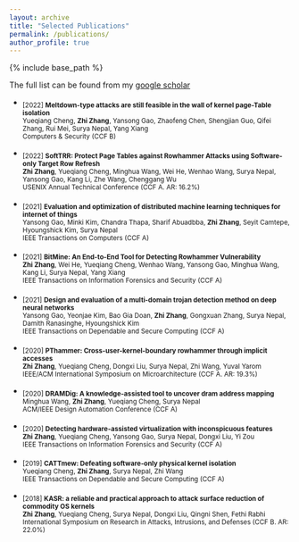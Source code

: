 ```yaml
---
layout: archive
title: "Selected Publications"
permalink: /publications/
author_profile: true
---
```


{% include base_path %}

The full list can be found from my [google scholar](https://scholar.google.com/citations?user=pXIJXmwAAAAJ&hl=en) 

- <sub> [2022] **Meltdown-type attacks are still feasible in the wall of kernel page-Table isolation** <br/>
   Yueqiang Cheng, **Zhi Zhang**, Yansong Gao, Zhaofeng Chen, Shengjian Guo, Qifei Zhang, Rui Mei, Surya Nepal, Yang Xiang <br/>
   Computers & Security (CCF B) <br/>

- <sub> [2022] **SoftTRR: Protect Page Tables against Rowhammer Attacks using Software-only Target Row Refresh** <br/>
   **Zhi Zhang**, Yueqiang Cheng, Minghua Wang, Wei He, Wenhao Wang, Surya Nepal, Yansong Gao, Kang Li, Zhe Wang, Chenggang Wu <br/>
   USENIX Annual Technical Conference (CCF A. AR: 16.2%) <br/>
   

- <sub> [2021] **Evaluation and optimization of distributed machine learning techniques for internet of things** <br/>
   Yansong Gao, Minki Kim, Chandra Thapa, Sharif Abuadbba, **Zhi Zhang**, Seyit Camtepe, Hyoungshick Kim, Surya Nepal <br/>
   IEEE Transactions on Computers (CCF A) <br/>
   
   
- <sub> [2021] **BitMine: An End-to-End Tool for Detecting Rowhammer Vulnerability** <br/>
   **Zhi Zhang**, Wei He, Yueqiang Cheng, Wenhao Wang, Yansong Gao, Minghua Wang, Kang Li, Surya Nepal, Yang Xiang<br/>
   IEEE Transactions on Information Forensics and Security (CCF A) <br/>
   
 
 - <sub> [2021] **Design and evaluation of a multi-domain trojan detection method on deep neural networks** <br/>
   Yansong Gao, Yeonjae Kim, Bao Gia Doan, **Zhi Zhang**, Gongxuan Zhang, Surya Nepal, Damith Ranasinghe, Hyoungshick Kim <br/>
   IEEE Transactions on Dependable and Secure Computing (CCF A) <br/>
   
   
 - <sub> [2020] **PThammer: Cross-user-kernel-boundary rowhammer through implicit accesses** <br/>
   **Zhi Zhang**, Yueqiang Cheng, Dongxi Liu, Surya Nepal, Zhi Wang, Yuval Yarom <br/>
   IEEE/ACM International Symposium on Microarchitecture (CCF A. AR: 19.3%)  <br/>
    
   
 - <sub> [2020] **DRAMDig: A knowledge-assisted tool to uncover dram address mapping** <br/>
   Minghua Wang, **Zhi Zhang**, Yueqiang Cheng, Surya Nepal <br/>
   ACM/IEEE Design Automation Conference (CCF A) <br/>
   
 - <sub> [2020] **Detecting hardware-assisted virtualization with inconspicuous features** <br/>
   **Zhi Zhang**, Yueqiang Cheng, Yansong Gao, Surya Nepal, Dongxi Liu, Yi Zou <br/>
   IEEE Transactions on Information Forensics and Security (CCF A) <br/>
   
  - <sub> [2019] **CATTmew: Defeating software-only physical kernel isolation** <br/>
   Yueqiang Cheng, **Zhi Zhang**, Surya Nepal, Zhi Wang <br/>
   IEEE Transactions on Dependable and Secure Computing (CCF A) <br/>
   
 - <sub> [2018] **KASR: a reliable and practical approach to attack surface reduction of commodity OS kernels** <br/>
   **Zhi Zhang**, Yueqiang Cheng, Surya Nepal, Dongxi Liu, Qingni Shen, Fethi Rabhi <br/>
   International Symposium on Research in Attacks, Intrusions, and Defenses (CCF B. AR: 22.0%)<br/>  
 
